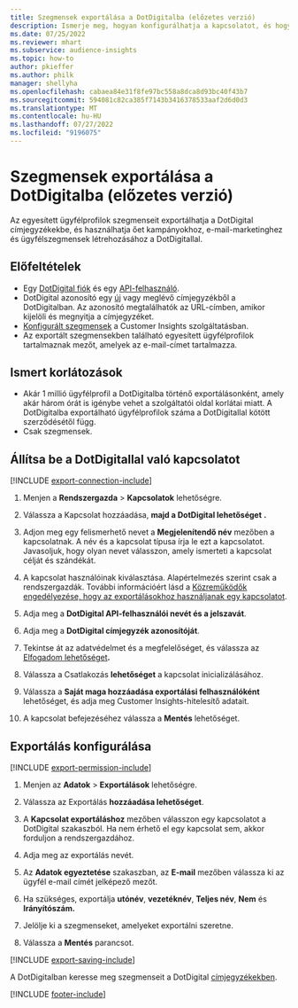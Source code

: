 ```yaml
---
title: Szegmensek exportálása a DotDigitalba (előzetes verzió)
description: Ismerje meg, hogyan konfigurálhatja a kapcsolatot, és hogyan exportálhatja a DotDigitalba.
ms.date: 07/25/2022
ms.reviewer: mhart
ms.subservice: audience-insights
ms.topic: how-to
author: pkieffer
ms.author: philk
manager: shellyha
ms.openlocfilehash: cabaea84e31f8fe97bc558a8dca8d93bc40f43b7
ms.sourcegitcommit: 594081c82ca385f7143b3416378533aaf2d6d0d3
ms.translationtype: MT
ms.contentlocale: hu-HU
ms.lasthandoff: 07/27/2022
ms.locfileid: "9196075"
---
```

# <a name="export-segments-to-dotdigital-preview"></a>Szegmensek exportálása a DotDigitalba (előzetes verzió)

Az egyesített ügyfélprofilok szegmenseit exportálhatja a DotDigital címjegyzékekbe, és használhatja őet kampányokhoz, e-mail-marketinghez és ügyfélszegmensek létrehozásához a DotDigitallal.

## <a name="prerequisites"></a>Előfeltételek

- Egy [DotDigital fiók](https://dotdigital.com/) és egy [API-felhasználó](https://support.dotdigital.com/hc/articles/115001718730-How-do-I-create-an-API-user).
- DotDigital azonosító egy [új](https://support.dotdigital.com/hc/articles/212211968-Creating-an-address-book) vagy meglévő címjegyzékből a DotDigitalban. Az azonosító megtalálhatók az URL-címben, amikor kijelöli és megnyitja a címjegyzéket.
- [Konfigurált szegmensek](segments.md) a Customer Insights szolgáltatásban.
- Az exportált szegmensekben található egyesített ügyfélprofilok tartalmaznak mezőt, amelyek az e-mail-címet tartalmazza.

## <a name="known-limitations"></a>Ismert korlátozások

- Akár 1 millió ügyfélprofil a DotDigitalba történő exportálásonként, amely akár három órát is igénybe vehet a szolgáltatói oldal korlátai miatt. A DotDigitalba exportálható ügyfélprofilok száma a DotDigitallal kötött szerződésétől függ.
- Csak szegmensek.

## <a name="set-up-connection-to-dotdigital"></a>Állítsa be a DotDigitallal való kapcsolatot

[!INCLUDE [export-connection-include](includes/export-connection-admn.md)]

1. Menjen a **Rendszergazda** > **Kapcsolatok** lehetőségre.

1. Válassza a Kapcsolat hozzáadása, **majd a DotDigital lehetőséget** **.**

1. Adjon meg egy felismerhető nevet a **Megjelenítendő név** mezőben a kapcsolatnak. A név és a kapcsolat típusa írja le ezt a kapcsolatot. Javasoljuk, hogy olyan nevet válasszon, amely ismerteti a kapcsolat célját és szándékát.

1. A kapcsolat használóinak kiválasztása. Alapértelmezés szerint csak a rendszergazdák. További információért lásd a [Közreműködők engedélyezése, hogy az exportálásokhoz használjanak egy kapcsolatot](connections.md#allow-contributors-to-use-a-connection-for-exports).

1. Adja meg a **DotDigital API-felhasználói nevét és a jelszavát**.

1. Adja meg a **DotDigital címjegyzék azonosítóját**.

1. Tekintse át az adatvédelmet és a megfelelőséget, és válassza az [Elfogadom lehetőséget](connections.md#data-privacy-and-compliance)**.**

1. Válassza a Csatlakozás **lehetőséget** a kapcsolat inicializálásához.

1. Válassza a **Saját maga hozzáadása exportálási felhasználóként** lehetőséget, és adja meg Customer Insights-hitelesítő adatait.

1. A kapcsolat befejezéséhez válassza a **Mentés** lehetőséget.

## <a name="configure-an-export"></a>Exportálás konfigurálása

[!INCLUDE [export-permission-include](includes/export-permission.md)]

1. Menjen az **Adatok** > **Exportálások** lehetőségre.

1. Válassza az Exportálás **hozzáadása lehetőséget**.

1. A **Kapcsolat exportáláshoz** mezőben válasszon egy kapcsolatot a DotDigital szakaszból. Ha nem érhető el egy kapcsolat sem, akkor forduljon a rendszergazdához.

1. Adja meg az exportálás nevét.

1. Az **Adatok egyeztetése** szakaszban, az **E-mail** mezőben válassza ki az ügyfél e-mail címét jelképező mezőt.

1. Ha szükséges, exportálja **utónév**, **vezetéknév**, **Teljes név**, **Nem** és **Irányítószám.**

1. Jelölje ki a szegmenseket, amelyeket exportálni szeretne.

1. Válassza a **Mentés** parancsot.

[!INCLUDE [export-saving-include](includes/export-saving.md)]

A DotDigitalban keresse meg szegmenseit a DotDigital [címjegyzékekben](https://support.dotdigital.com/hc/articles/212211968-Creating-an-address-book).

[!INCLUDE [footer-include](includes/footer-banner.md)]
